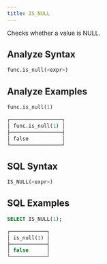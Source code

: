 ```yaml
---
title: IS_NULL
---
```


Checks whether a value is NULL.

## Analyze Syntax

```python
func.is_null(<expr>)
```

## Analyze Examples

```python
func.is_null(1)

┌─────────────────┐
│ func.is_null(1) │
├─────────────────┤
│ false           │
└─────────────────┘
```

## SQL Syntax

```sql
IS_NULL(<expr>)
```

## SQL Examples

```sql
SELECT IS_NULL(1);

┌────────────┐
│ is_null(1) │
├────────────┤
│ false      │
└────────────┘
```